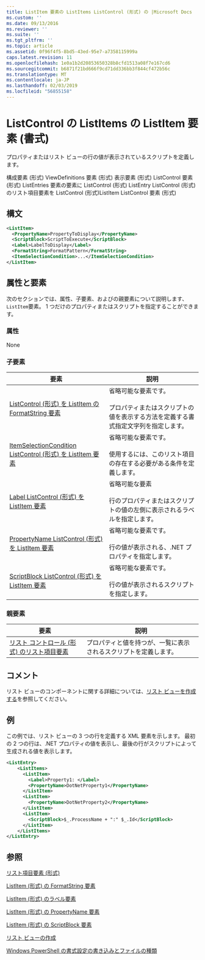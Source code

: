 ```yaml
---
title: ListItem 要素の ListItems ListControl (形式) の |Microsoft Docs
ms.custom: ''
ms.date: 09/13/2016
ms.reviewer: ''
ms.suite: ''
ms.tgt_pltfrm: ''
ms.topic: article
ms.assetid: 0f96f4f5-8bd5-43ed-95e7-a7358115999a
caps.latest.revision: 11
ms.openlocfilehash: 1e0a1b2d20853650328b8cfd1513a08f7e167cd6
ms.sourcegitcommit: b6871f21bd666f9cd71dd336bb3f844cf472b56c
ms.translationtype: MT
ms.contentlocale: ja-JP
ms.lasthandoff: 02/03/2019
ms.locfileid: "56855158"
---
```

# <a name="listitem-element-for-listitems-for-listcontrol-format"></a>ListControl の ListItems の ListItem 要素 (書式)

プロパティまたはリスト ビューの行の値が表示されているスクリプトを定義します。

構成要素 (形式) ViewDefinitions 要素 (形式) 表示要素 (形式) ListControl 要素 (形式) ListEntries 要素の要素に ListControl (形式) ListEntry ListControl (形式) のリスト項目要素を ListControl (形式)ListItem ListControl 要素 (形式)

## <a name="syntax"></a>構文

```xml
<ListItem>
  <PropertyName>PropertyToDisplay</PropertyName>
  <ScriptBlock>ScriptToExecute</ScriptBlock>
  <Label>LabelToDisplay</Label>
  <FormatString>FormatPattern</FormatString>
  <ItemSelectionCondition>...</ItemSelectionCondition>
</ListItem>
```

## <a name="attributes-and-elements"></a>属性と要素

次のセクションでは、属性、子要素、およびの親要素について説明します、`ListItem`要素。 1 つだけのプロパティまたはスクリプトを指定することができます。

### <a name="attributes"></a>属性

None

### <a name="child-elements"></a>子要素

|要素|説明|
|-------------|-----------------|
|[ListControl (形式) を ListItem の FormatString 要素](./formatstring-element-for-listitem-for-listcontrol-format.md)|省略可能な要素です。<br /><br /> プロパティまたはスクリプトの値を表示する方法を定義する書式指定文字列を指定します。|
|[ItemSelectionCondition ListControl (形式) を ListItem 要素](./itemselectioncondition-element-for-listitem-for-listcontrol-format.md)|省略可能な要素です。<br /><br /> 使用するには、このリスト項目の存在する必要がある条件を定義します。|
|[Label ListControl (形式) を ListItem 要素](./label-element-for-listitem-for-listcontrol-format.md)|省略可能な要素<br /><br /> 行のプロパティまたはスクリプトの値の左側に表示されるラベルを指定します。|
|[PropertyName ListControl (形式) を ListItem 要素](./propertyname-element-for-listitem-for-listcontrol-format.md)|省略可能な要素です。<br /><br /> 行の値が表示される、.NET プロパティを指定します。|
|[ScriptBlock ListControl (形式) を ListItem 要素](./scriptblock-element-for-listitem-for-listcontrol-format.md)|省略可能な要素です。<br /><br /> 行の値が表示されるスクリプトを指定します。|

### <a name="parent-elements"></a>親要素

|要素|説明|
|-------------|-----------------|
|[リスト コントロール (形式) のリスト項目要素](./listitems-element-for-listentry-for-listcontrol-format.md)|プロパティと値を持つが、一覧に表示されるスクリプトを定義します。|

## <a name="remarks"></a>コメント

リスト ビューのコンポーネントに関する詳細については、[リスト ビューを作成する](./creating-a-list-view.md)を参照してください。

## <a name="example"></a>例

この例では、リスト ビューの 3 つの行を定義する XML 要素を示します。 最初の 2 つの行は、.NET プロパティの値を表示し、最後の行がスクリプトによって生成される値を表示します。

```xml
<ListEntry>
    <ListItems>
      <ListItem>
        <Label>Property1: </Label>
        <PropertyName>DotNetProperty1</PropertyName>
      </ListItem>
      <ListItem>
        <PropertyName>DotNetProperty2</PropertyName>
      </ListItem>
      <ListItem>
        <ScriptBlock>$_.ProcessName + ":" $_.Id</ScriptBlock>
      </ListItem>
    </ListItems>
</ListEntry>

```

## <a name="see-also"></a>参照

[リスト項目要素 (形式)](./listitems-element-for-listentry-for-listcontrol-format.md)

[ListItem (形式) の FormatString 要素](./formatstring-element-for-listitem-for-listcontrol-format.md)

[ListItem (形式) のラベル要素](./label-element-for-listitem-for-listcontrol-format.md)

[ListItem (形式) の PropertyName 要素](./propertyname-element-for-listitem-for-listcontrol-format.md)

[ListItem (形式) の ScriptBlock 要素](./scriptblock-element-for-listitem-for-listcontrol-format.md)

[リスト ビューの作成](./creating-a-list-view.md)

[Windows PowerShell の書式設定の書き込みとファイルの種類](./writing-a-powershell-formatting-file.md)
